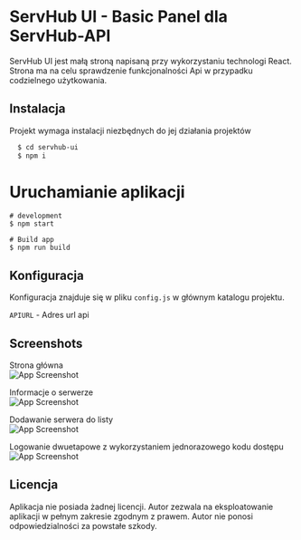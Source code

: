 
# ServHub UI - Basic Panel dla ServHub-API

ServHub UI jest małą stroną napisaną przy wykorzystaniu technologi React. Strona ma na celu sprawdzenie funkcjonalności Api w przypadku codzielnego użytkowania.


## Instalacja 

Projekt wymaga instalacji niezbędnych do jej działania projektów

```bash
  $ cd servhub-ui
  $ npm i 
```
    
# Uruchamianie aplikacji
``` 
# development
$ npm start

# Build app
$ npm run build

```


## Konfiguracja
Konfiguracja znajduje się w pliku `config.js` w głównym katalogu projektu.

`APIURL` - Adres url api

## Screenshots

Strona główna\
![App Screenshot](https://i.ibb.co/N7Rs0CH/image.png)

Informacje o serwerze\
![App Screenshot](https://i.ibb.co/W67zQLY/image.png)

Dodawanie serwera do listy\
![App Screenshot](https://i.ibb.co/hdHxbFG/image.png)

Logowanie dwuetapowe z wykorzystaniem jednorazowego kodu dostępu\
![App Screenshot](https://i.ibb.co/fYPWsPh/image.png)


## Licencja


Aplikacja nie posiada żadnej licencji. Autor zezwala na eksploatowanie aplikacji w pełnym zakresie zgodnym z prawem. Autor nie ponosi odpowiedzialności za powstałe szkody.
